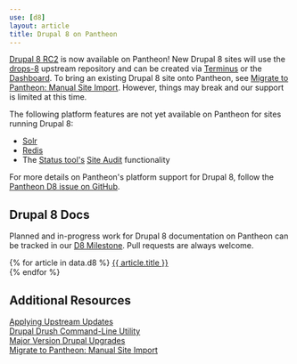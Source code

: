 ```yaml
---
use: [d8]
layout: article
title: Drupal 8 on Pantheon
---
```


[Drupal 8 RC2](https://www.drupal.org/drupal-8.0) is now available on Pantheon! New Drupal 8 sites will use the [drops-8](https://github.com/pantheon-systems/drops-8) upstream repository and can be created via [Terminus](/docs/articles/local/cli) or the [Dashboard](https://dashboard.pantheon.io/products/drupal8/spinup). To bring an existing Drupal 8 site onto Pantheon, see [Migrate to Pantheon: Manual Site Import](/docs/articles/sites/migrate/manual-site-import). However, things may break and our support is limited at this time.

The following platform features are not yet available on Pantheon for sites running Drupal 8:

 - [Solr](/docs/articles/sites/apache-solr)
 - [Redis](/docs/articles/sites/redis-as-a-caching-backend#using-redis-with-drupal-8)
 - The [Status tool's](/docs/articles/drupal/launch-check-drupal-performance-and-configuration-analysis) [Site Audit](https://www.drupal.org/project/site_audit) functionality

For more details on Pantheon's platform support for Drupal 8, follow the [Pantheon D8 issue on GitHub](https://github.com/pantheon-systems/drops-8/issues?q=is%3Aopen).


## Drupal 8 Docs
Planned and in-progress work for Drupal 8 documentation on Pantheon can be tracked in our [D8 Milestone](https://github.com/pantheon-systems/documentation/issues?q=is%3Aopen+is%3Aissue+milestone%3AD8). Pull requests are always welcome.

{% for article in data.d8 %}
<a href="{{ article.url }}">{{ article.title }}</a><br>
{% endfor %}

## Additional Resources

[Applying Upstream Updates](/docs/articles/sites/code/applying-upstream-updates)  
[Drupal Drush Command-Line Utility](/docs/articles/local/drupal-drush-command-line-utility)  
[Major Version Drupal Upgrades](/docs/articles/drupal/major-version-drupal-upgrades#upgrade-to-drupal-8)  
[Migrate to Pantheon: Manual Site Import](/docs/articles/sites/migrate/manual-site-import)  
